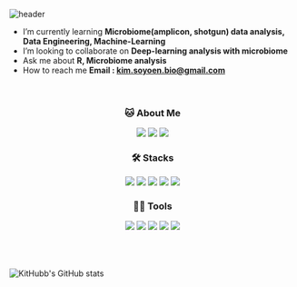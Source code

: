 <!--
**KitHubb/KitHubb** is a ✨ _special_ ✨ repository because its `README.md` (this file) appears on your GitHub profile.

Here are some ideas to get you started:
<h1 align ="center"> Hi 👋, I'm So-yeon Kim </h1> 
- 🔭 I’m currently working on ...
- 🌱 I’m currently learning ...
- 👯 I’m looking to collaborate on ...
- 🤔 I’m looking for help with ...
- 💬 Ask me about ...
- 📫 How to reach me: ...
- 😄 Pronouns: ...
- ⚡ Fun fact: ...

 
.md : https://dillinger.io/ / https://80000coding.oopy.io/865f4b2a-5198-49e8-a173-0f893a4fed45/ 
Profile : https://pgmjun.tistory.com/21
Emoji : https://www.emojicopy.com/
Git hub readme stats : https://github.com/anuraghazra/github-readme-stats

프로파일 참고1 : https://ashish-kamboj.github.io/

<p align ="center">
-->


<!Header>
![header](https://capsule-render.vercel.app/api?type=waving&color=gradient&text=Hello!&textBg=I'm%So-yeon%Kim&height=250&desc=Hello%20I'm%20So-yeon%20Kim&descSize=20&descAlign=60&descAlignY=62)




<!Introduce>
- I’m currently learning **Microbiome(amplicon, shotgun) data analysis, Data Engineering, Machine-Learning**
- I’m looking to collaborate on **Deep-learning analysis with microbiome**
- Ask me about **R, Microbiome analysis**
- How to reach me **Email : kim.soyoen.bio@gmail.com**      
 <br/> <br/> 

<!About Me>

<h3 align ="center">🐱 About Me </h3> 
<p align ="center"> 
<img src="https://img.shields.io/badge/Gmail-EA4335?style=flat-square&logo=Gmail&logoColor=white"/> <img src="https://img.shields.io/badge/Notion-000000?style=flat-square&logo=Notion&logoColor=white"/> <img src="https://img.shields.io/badge/Tistory-000000?style=flat-square&logo=Tistory&logoColor=white"/>
</p>


<!My Project>

<!Certificates>

<!Awards>


<!Languages 
: https://github.com/topics/github-language-statistics
: https://github.com/simple-icons/simple-icons -->

<h3 align ="center"> 🛠️ Stacks </h3> 
<p align ="center"> <img src="https://img.shields.io/badge/Python-3766AB?style=flat-square&logo=Python&logoColor=white"/> <img src="https://img.shields.io/badge/R-276DC3?style=flat-square&logo=R&logoColor=white"/> <img src="https://img.shields.io/badge/TensorFlow-FF6F00?style=flat-square&logo=TensorFlow&logoColor=white"/> <img src="https://img.shields.io/badge/CentOS-262577?style=flat-square&logo=CentOS&logoColor=white"/> <img src="https://img.shields.io/badge/Ubuntu-E95420?style=flat-square&logo=Ubuntu&logoColor=white"/>
</p>


<h3 align ="center"> 💪🏼 Tools </h3> 
<p align ="center"><img src="https://img.shields.io/badge/GitHub-181717?style=flat-square&logo=GitHub&logoColor=white"/> <img src="https://img.shields.io/badge/Git-F05032?style=flat-square&logo=Git&logoColor=white"/> <img src="https://img.shields.io/badge/Anaconda-44A833?style=flat-square&logo=Anaconda&logoColor=white"/> <img src="https://img.shields.io/badge/RStudio-75AADB?style=flat-square&logo=RStudio&logoColor=white"/> <img src="https://img.shields.io/badge/Jupyter-F37626?style=flat-square&logo=Jupyter&logoColor=white"/>
 </p>



<!Github stats>

<br/><br/><br/>
![KitHubb's GitHub stats](https://github-readme-stats.vercel.app/api?username=KitHubb&show_icons=true&bg_color=00000000)  


